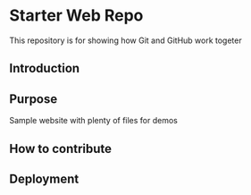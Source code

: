 # Starter Web Repo

This repository is for showing how Git and GitHub work togeter

## Introduction

## Purpose

Sample website with plenty of files for demos

## How to contribute

## Deployment
